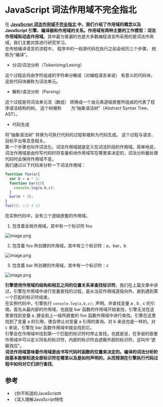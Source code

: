 # JavaScript 词法作用域不完全指北

在 **[JavaScript 词法作用域不完全指北](https://mp.weixin.qq.com/s?__biz=MzIxNjc2MzI2NQ==&mid=2247483911&idx=1&sn=ad7b5bedfdfd3527bd6d2489d0f632fd&chksm=97855ce9a0f2d5ff23d1e9151b39f262ab849eac92ae230b42859898b24a88856eb8e2806b07&token=1162220155&lang=zh_CN#rd) **中，我们介绍了作用域的概念以及 JavaScript 引擎、编译器和作用域的关系。作用域有两种主要的工作模型：**词法作用域**和**动态作用域**。其中最为普遍的也是大多数编程语言所采用的是词法作用域，我们主要对其进行研究学习。<br />在传统编译语言的流程中， 程序中的一段源代码在执行之前会经历三个步骤， 统称为“编译”。

- 分词/词法分析（Tokenizing/Lexing）

这个过程会将由字符组成的字符串分解成（对编程语言来说） 有意义的代码块， 这些代码块被称为词法单元。

- 解析/语法分析（Parsing）

这个过程是将词法单元流（数组） 转换成一个由元素逐级嵌套所组成的代表了程序语法结构的树。 这个树被称        为“抽象语法树”（Abstract Syntax Tree， AST）。

- 代码生成

将“抽象语法树” 转换为可执行代码的过程称被称为代码生成。 这个过程与语言、 目标平台等息息相关。<br />第一个步骤也叫作词法化，词法作用域就是定义在词法阶段的作用域。简单地说，词法作用域是由你写代码时将变量和块作用域写在哪里来决定的，词法分析器处理代码时会保持作用域不变。<br />我们通过以下代码来分析一下词法作用域：

```javascript
function foo(a){
  var b = a * 2;
  function bar(c){
    console.log(a,b,c);
  }
  bar(b * 3);
}
foo(2); //2 4 12
```

在实例代码中，会有三个逐级嵌套的作用域。

1. 包含着全局作用域，其中有一个标识符 foo

![image.png](https://cdn.nlark.com/yuque/0/2019/png/291118/1559920774376-ebe4afa4-0ef8-4494-80e4-cb8e8d63f002.png#align=left&display=inline&height=179&name=image.png&originHeight=224&originWidth=297&size=10721&status=done&width=237.6)

2. 包含着 foo 所创建的作用域，其中有三个标识符：a，bar，b

![image.png](https://cdn.nlark.com/yuque/0/2019/png/291118/1559920856838-52624912-c562-4c39-be1e-bc8a9b85acc8.png#align=left&display=inline&height=177&name=image.png&originHeight=221&originWidth=314&size=11183&status=done&width=251.2)

3. 包含着 bar 所创建的作用域，其中有一个标识符：c

![image.png](https://cdn.nlark.com/yuque/0/2019/png/291118/1559920974779-e67a44bd-6702-4313-a1c6-47842fa176ed.png#align=left&display=inline&height=174&name=image.png&originHeight=218&originWidth=291&size=10776&status=done&width=232.8)

**引擎使用作用域的结构和相互之间的位置关系来查找标识符**。我们在上篇文章中讲过，引擎在作用域中进行变量查找的过程，是从当前作用域逐级向外，直到遇到第一个匹配的标识符结束。<br />在实例代码中，引擎执行 `console.log(a,b,c);` 声明，并查找变量 a , b , c 的引用。首先从最内部的作用域，也就是 bar 函数的作用域开始查找，引擎无法在这里查找到变量 a ,便会到上一级所嵌套的 foo 函数作用域中进行查找。引擎在这里找到了变量 a 的引用，便会停止对变量 a 引用的查询。对 b 来说也是一样的。对 c 来说，引擎在 bar 函数作用域中就会找到它。<br />引擎会在作用域中找到第一个匹配的标识符时停止查找。也就是说，在多层的嵌套作用域中可以定义同名的标识符，内部的标识符会遮蔽外部的标识符，这叫作“遮蔽效应”。<br />**词法作用域意味着作用域是由书写代码时函数的位置来决定的。编译的词法分析阶段基本能够知道全部标识符在哪里以及是如何声明的，从而预测在引擎执行代码过程中如何对它们进行查找**。

<a name="3NkEZ"></a>
## 参考

- 《你不知道的JavaScript》
- 《深入理解JavaScript特性

